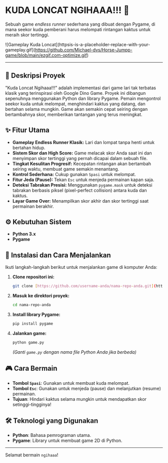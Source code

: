 # KUDA LONCAT NGIHAAA!!! 🐴

Sebuah game *endless runner* sederhana yang dibuat dengan Pygame, di mana seekor kuda pemberani harus melompati rintangan kaktus untuk meraih skor tertinggi.

![Gameplay Kuda Loncat](httpsis-is-a-placeholder-replace-with-your-gameplay.gif](https://github.com/Michael-dvs/Horse-Jumpp-game/blob/main/ezgif.com-optimize.gif)

---

## 📜 Deskripsi Proyek

"Kuda Loncat Ngihaaa!!!" adalah implementasi dari game lari tak terbatas klasik yang terinspirasi oleh Google Dino Game. Proyek ini dibangun sepenuhnya menggunakan Python dan library Pygame. Pemain mengontrol seekor kuda untuk melompat, menghindari kaktus yang datang, dan bertahan selama mungkin. Game akan semakin cepat seiring dengan bertambahnya skor, memberikan tantangan yang terus meningkat.

## ✨ Fitur Utama

- **Gameplay Endless Runner Klasik:** Lari dan lompat tanpa henti untuk bertahan hidup.
- **Sistem Skor dan High Score:** Game melacak skor Anda saat ini dan menyimpan skor tertinggi yang pernah dicapai dalam sebuah file.
- **Tingkat Kesulitan Progresif:** Kecepatan rintangan akan bertambah seiring waktu, membuat game semakin menantang.
- **Kontrol Sederhana:** Cukup gunakan `Spasi` untuk melompat.
- **Fitur Jeda (Pause):** Tekan `Esc` untuk menjeda permainan kapan saja.
- **Deteksi Tabrakan Presisi:** Menggunakan `pygame.mask` untuk deteksi tabrakan berbasis piksel (pixel-perfect collision) antara kuda dan kaktus.
- **Layar Game Over:** Menampilkan skor akhir dan skor tertinggi saat permainan berakhir.

## ⚙️ Kebutuhan Sistem

- **Python 3.x**
- **Pygame**

## 🚀 Instalasi dan Cara Menjalankan

Ikuti langkah-langkah berikut untuk menjalankan game di komputer Anda:

1.  **Clone repositori ini:**
    ```bash
    git clone [https://github.com/username-anda/nama-repo-anda.git](https://github.com/username-anda/nama-repo-anda.git)
    ```

2.  **Masuk ke direktori proyek:**
    ```bash
    cd nama-repo-anda
    ```

3.  **Install library Pygame:**
    ```bash
    pip install pygame
    ```

4.  **Jalankan game:**
    ```bash
    python game.py 
    ```
    *(Ganti `game.py` dengan nama file Python Anda jika berbeda)*

## 🎮 Cara Bermain

-   **Tombol `Spasi`**: Gunakan untuk membuat kuda melompat.
-   **Tombol `Esc`**: Gunakan untuk menjeda (pause) dan melanjutkan (resume) permainan.
-   **Tujuan**: Hindari kaktus selama mungkin untuk mendapatkan skor setinggi-tingginya!

## 🛠️ Teknologi yang Digunakan

-   **Python**: Bahasa pemrograman utama.
-   **Pygame**: Library untuk membuat game 2D di Python.

---

Selamat bermain `ngihaaa`!
